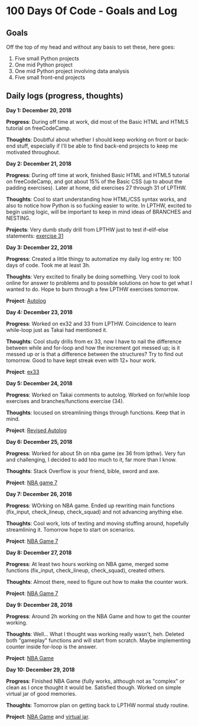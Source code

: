 # 100 Days Of Code - Goals and Log

<!--### Day 0: February 30, 2016 (Example 1)
##### (delete me or comment me out)

#**Today's Progress**: Fixed CSS, worked on canvas functionality for the app.

#**Thoughts:** I really struggled with CSS, but, overall, I feel like I am slowly getting better at it. Canvas is still new for me, but I managed to figure out some basic functionality.

#**Link to work:** [Calculator App](http://www.example.com)-->

## Goals

Off the top of my head and without any basis to set these, here goes:

1. Five small Python projects
2. One mid Python project
3. One mid Python project involving data analysis
4. Five small front-end projects

## Daily logs (progress, thoughts)

**Day 1: December 20, 2018**

**Progress**: During off time at work, did most of the Basic HTML and HTML5 tutorial on freeCodeCamp.

**Thoughts**: Doubtful about whether I should keep working on front or back-end stuff, especially if I'll be able to find back-end projects to keep me motivated throughout.

**Day 2: December 21, 2018**

**Progress**: During off time at work, finished Basic HTML and HTML5 tutorial on freeCodeCamp, and got about 15% of the Basic CSS (up to about the padding exercises). Later at home, did exercises 27 through 31 of LPTHW.

**Thoughts**: Cool to start understanding how HTML/CSS syntax works, and also to notice how Python is so fucking easier to write. In LPTHW, excited to begin using logic, will be important to keep in mind ideas of BRANCHES and NESTING.

**Projects**: Very dumb study drill from LPTHW just to test if-elif-else statements: <a href=https://github.com/semosso/lpthw/blob/master/ex31_new-game.py>exercise 31</a>

**Day 3: December 22, 2018**

**Progress**: Created a little thingy to automatize my daily log entry re: 100 days of code. Took me at least 3h.

**Thoughts**: Very excited to finally be doing something. Very cool to look online for answer to problems and to possible solutions on how to get what I wanted to do. Hope to burn through a few LPTHW exercises tomorrow.

**Project**: <a href=https://github.com/semosso/100-days-of-code/blob/master/autolog.py>Autolog</a>

**Day 4: December 23, 2018**

**Progress**: Worked on ex32 and 33 from LPTHW. Coincidence to learn while-loop just as Takai had mentioned it.

**Thoughts**: Cool study drills from ex 33, now I have to nail the difference between while and for-loop and how the increment got messed up; is it messed up or is that a difference between the structures? Try to find out tomorrow. Good to have kept streak even with 12+ hour work.

**Project**: <a href=https://github.com/semosso/lpthw/blob/master/ex33.py>ex33</a>

**Day 5: December 24, 2018**

**Progress**: Worked on Takai comments to autolog. Worked on for/while loop exercises and branches/functions exercise (34).

**Thoughts**: Iocused on streamlining things through functions. Keep that in mind.

**Project**: <a href=https://github.com/semosso/100-days-of-code/blob/master/autolog.py>Revised Autolog</a>


**Day 6: December 25, 2018**

**Progress**: Worked for about 5h on nba game (ex 36 from lpthw). Very fun and challenging, I decided to add too much to it, far more than I know.

**Thoughts**: Stack Overflow is your friend, bible, sword and axe.

**Project**: <a href=https://github.com/semosso/lpthw/blob/master/nbagame7.py>NBA game 7</a>

**Day 7: December 26, 2018**

**Progress**: WOrking on NBA game. Ended up rewriting main functions (fix_input, check_lineup, check_squad) and not advancing anything else.

**Thoughts**: Cool work, lots of texting and moving stuffing around, hopefully streamlining it. Tomorrow hope to start on scenarios.

**Project**: <a href=https://github.com/semosso/lpthw/blob/master/nbagame7.py>NBA Game 7</a>

**Day 8: December 27, 2018**

**Progress**: At least two hours working on NBA game, merged some functions (fix_input, check_lineup, check_squad), created others.

**Thoughts**: Almost there, need to figure out how to make the counter work.

**Project**: <a href=https://github.com/semosso/lpthw/blob/master/nbagame7.py>NBA Game 7</a>

**Day 9: December 28, 2018**

**Progress**: Around 2h working on the NBA Game and how to get the counter working.

**Thoughts**: Well... What I thought was working really wasn't, heh. Deleted both "gameplay" functions and will start from scratch. Maybe implementing counter inside for-loop is the answer.

**Project**: <a href=https://github.com/semosso/lpthw/blob/master/nbagame7.py>NBA Game</a>

**Day 10: December 29, 2018**

**Progress**: Finished NBA Game (fully works, although not as "complex" or clean as I once thought it would be. Satisfied though. Worked on simple virtual jar of good memories.

**Thoughts**: Tomorrow plan on getting back to LPTHW normal study routine.

**Project**: <a href=https://github.com/semosso/lpthw/blob/master/nbagame7.py>NBA Game</a> and <a href=https://github.com/semosso/stuff/blob/master/virtualjar.py>virtual jar</a>.
